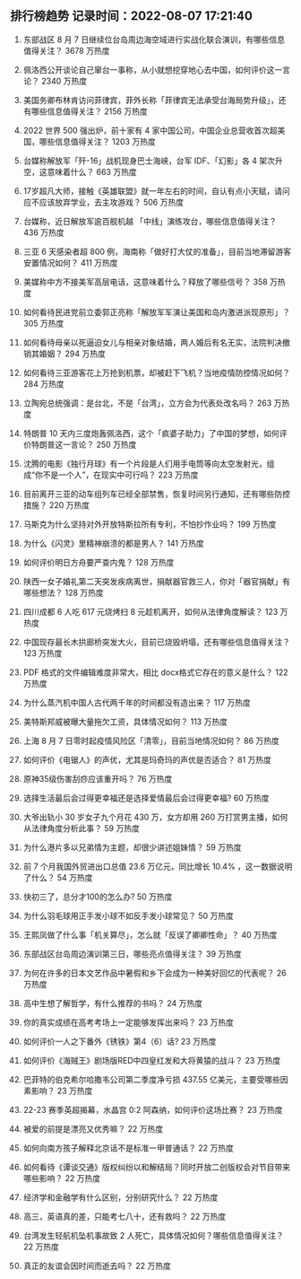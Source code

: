 
## 排行榜趋势 记录时间：2022-08-07 17:21:40
  
  1. 东部战区 8 月 7 日继续位台岛周边海空域进行实战化联合演训，有哪些信息值得关注？ 3678 万热度
    
  2. 佩洛西公开谈论自己窜台一事称，从小就想挖穿地心去中国，如何评价这一言论？ 2340 万热度
    
  3. 美国务卿布林肯访问菲律宾，菲外长称「菲律宾无法承受台海局势升级」，还有哪些信息值得关注？ 2156 万热度
    
  4. 2022 世界 500 强出炉，前十家有 4 家中国公司，中国企业总营收首次超美国，哪些信息值得关注？ 1203 万热度
    
  5. 台媒称解放军「歼-16」战机现身巴士海峡，台军 IDF、「幻影」各 4 架次升空，这意味着什么？ 663 万热度
    
  6. 17岁超凡大师，接触《英雄联盟》就一年左右的时间，自认有点小天赋，请问应不应该放弃学业，去主攻游戏？ 506 万热度
    
  7. 台媒称，近日解放军逾百舰机越 「中线」演练攻台，哪些信息值得关注？ 436 万热度
    
  8. 三亚 6 天感染者超 800 例，海南称「做好打大仗的准备」，目前当地滞留游客安置情况如何？ 411 万热度
    
  9. 美媒称中方不接美军高层电话，这意味着什么？释放了哪些信号？ 358 万热度
    
  10. 如何看待民进党前立委郭正亮称「解放军军演让美国和岛内激进派现原形」？ 305 万热度
    
  11. 如何看待母亲以死逼迫女儿与相亲对象结婚，两人婚后有名无实，法院判决撤销其婚姻？ 294 万热度
    
  12. 如何看待三亚游客花上万抢到机票，却被赶下飞机？当地疫情防控情况如何？ 284 万热度
    
  13. 立陶宛总统强调：是台北，不是「台湾」，立方会为代表处改名吗？ 263 万热度
    
  14. 特朗普 10 天内三度炮轰佩洛西，这个「疯婆子助力」了中国的梦想，如何评价特朗普这一言论？ 250 万热度
    
  15. 沈腾的电影《独行月球》有一个片段是人们用手电筒等向太空发射光，组成“你不是一个人”，在现实中可行吗？ 223 万热度
    
  16. 目前离开三亚的动车组列车已经全部禁售，恢复时间另行通知，还有哪些防控措施？ 220 万热度
    
  17. 马斯克为什么坚持对外开放特斯拉所有专利，不怕抄作业吗？ 199 万热度
    
  18. 为什么《闪灵》里精神崩溃的都是男人？ 141 万热度
    
  19. 如何评价明日方舟要严查内鬼？ 128 万热度
    
  20. 陕西一女子婚礼第二天突发疾病离世，捐献器官救三人，你对「器官捐献」有哪些想法？ 128 万热度
    
  21. 四川成都 6 人吃 617 元烧烤扫 8 元趁机离开，如何从法律角度解读？ 123 万热度
    
  22. 中国现存最长木拱廊桥突发大火，目前已烧毁坍塌，还有哪些信息值得关注？ 123 万热度
    
  23. PDF 格式的文件编辑难度非常大，相比 docx格式它存在的意义是什么？ 122 万热度
    
  24. 为什么蒸汽机中国人古代两千年的时间都没有造出来？ 117 万热度
    
  25. 美特斯邦威被曝大量拖欠工资，具体情况如何？ 113 万热度
    
  26. 上海 8 月 7 日零时起疫情风险区「清零」，目前当地情况如何？ 86 万热度
    
  27. 如何评价《电锯人》的声优，尤其是玛奇玛的声优是否适合？ 81 万热度
    
  28. 原神35级伤害刮痧应该重开吗？ 76 万热度
    
  29. 选择生活最后会过得更幸福还是选择爱情最后会过得更幸福? 60 万热度
    
  30. 大爷出轨小 30 岁女子九个月花 430 万，女方却用 260 万打赏男主播，如何从法律角度分析此事？ 59 万热度
    
  31. 为什么港片多以兄弟情为主题，却很少讲述姐妹情？ 59 万热度
    
  32. 前 7 个月我国外贸进出口总值 23.6 万亿元，同比增长 10.4% ，这一数据说明了什么？ 54 万热度
    
  33. 快初三了，总分才100的怎么办? 50 万热度
    
  34. 为什么羽毛球用正手发小球不如反手发小球常见？ 50 万热度
    
  35. 王熙凤做了什么事「机关算尽」，怎么就「反误了卿卿性命」？ 40 万热度
    
  36. 东部战区台岛周边演训第三日，哪些亮点值得关注？ 39 万热度
    
  37. 为何在许多的日本文艺作品中暑假和乡下会成为一种美好回忆的代表呢？ 26 万热度
    
  38. 高中生想了解哲学，有什么推荐的书吗？ 24 万热度
    
  39. 你的真实成绩在高考考场上一定能够发挥出来吗？ 23 万热度
    
  40. 如何评价一人之下番外《锈铁》第4（6）话? 23 万热度
    
  41. 如何评价《海贼王》剧场版RED中四皇红发和大将黄猿的战斗？ 23 万热度
    
  42. 巴菲特的伯克希尔哈撒韦公司第二季度净亏损 437.55 亿美元，主要受哪些因素影响？ 23 万热度
    
  43. 22-23 赛季英超揭幕，水晶宫 0:2 阿森纳，如何评价这场比赛？ 23 万热度
    
  44. 被爱的前提是漂亮又优秀嘛？ 22 万热度
    
  45. 如何向南方孩子解释北京话不是标准一甲普通话？ 22 万热度
    
  46. 如何看待《谭谈交通》版权纠纷以和解结局？同时开放二创版权会对节目带来哪些影响？ 22 万热度
    
  47. 经济学和金融学有什么区别，分别研究什么？ 22 万热度
    
  48. 高三，英语真的差，只能考七八十，还有救吗？ 22 万热度
    
  49. 台湾发生轻航机坠机事故致 2 人死亡，具体情况如何？哪些信息值得关注？ 22 万热度
    
  50. 真正的友谊会因时间而逝去吗？ 22 万热度
    